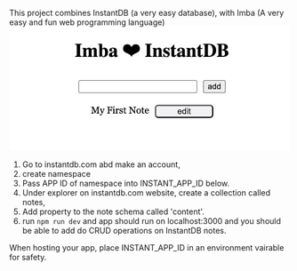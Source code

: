 This project combines InstantDB (a very easy database),
with Imba (A very easy and fun web programming language)
![App Screenshot](/App%20screenshot@2x.jpg)
1. Go to instantdb.com abd make an account,
2. create namespace
3. Pass APP ID of namespace into INSTANT_APP_ID below.
4. Under explorer on instantdb.com website, create a collection called notes, 
5. Add property to the note schema called 'content'.
6. run `npm run dev` and app should run on localhost:3000 and you should be able to add do CRUD operations on InstantDB notes.


When hosting your app, place INSTANT_APP_ID in an environment vairable for safety.